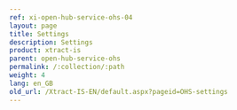 ```yaml
---
ref: xi-open-hub-service-ohs-04
layout: page
title: Settings
description: Settings
product: xtract-is
parent: open-hub-service-ohs
permalink: /:collection/:path
weight: 4
lang: en_GB
old_url: /Xtract-IS-EN/default.aspx?pageid=OHS-settings
---
```

